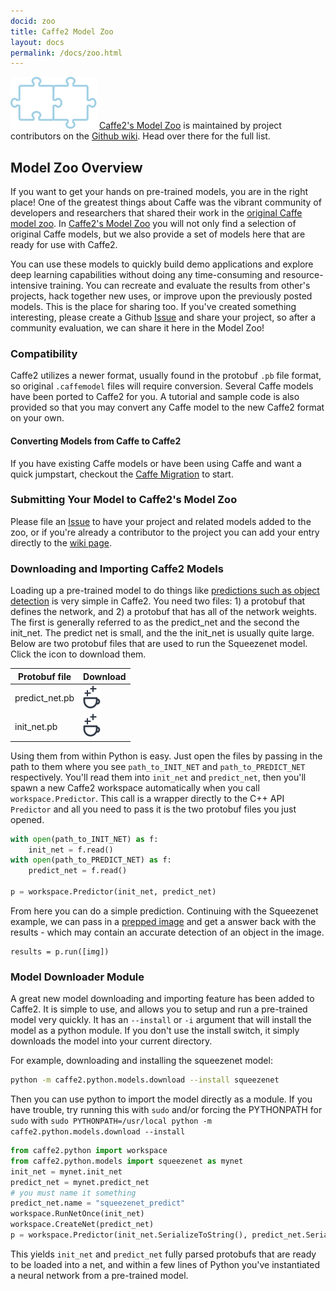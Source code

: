```yaml
---
docid: zoo
title: Caffe2 Model Zoo
layout: docs
permalink: /docs/zoo.html
---
```

![model zoo](../static/images/landing-puzzle.png)
[Caffe2's Model Zoo](https://github.com/caffe2/caffe2/wiki/Model-Zoo) is maintained by project contributors on the [Github wiki](https://github.com/caffe2/caffe2/wiki/Model-Zoo). Head over there for the full list.

## Model Zoo Overview

If you want to get your hands on pre-trained models, you are in the right place! One of the greatest things about Caffe was the vibrant community of developers and researchers that shared their work in the [original Caffe model zoo](https://github.com/BVLC/caffe/wiki/Model-Zoo). In [Caffe2's Model Zoo](https://github.com/caffe2/caffe2/wiki/Model-Zoo) you will not only find a selection of original Caffe models, but we also provide a set of models here that are ready for use with Caffe2.

You can use these models to quickly build demo applications and explore deep learning capabilities without doing any time-consuming and resource-intensive training. You can recreate and evaluate the results from other's projects, hack together new uses, or improve upon the previously posted models. This is the place for sharing too. If you've created something interesting, please create a Github [Issue](https://github.com/caffe2/caffe2/issues) and share your project, so after a community evaluation, we can share it here in the Model Zoo!

### Compatibility

Caffe2 utilizes a newer format, usually found in the protobuf `.pb` file format, so original `.caffemodel` files will require conversion. Several Caffe models have been ported to Caffe2 for you. A tutorial and sample code is also provided so that you may convert any Caffe model to the new Caffe2 format on your own.

#### Converting Models from Caffe to Caffe2

If you have existing Caffe models or have been using Caffe and want a quick jumpstart, checkout the [Caffe Migration](caffe-migration.html) to start.

### Submitting Your Model to Caffe2's Model Zoo

Please file an [Issue](https://github.com/caffe2/caffe2/issues) to have your project and related models added to the zoo, or if you're already a contributor to the project you can add your entry directly to the [wiki page](https://github.com/caffe2/caffe2/wiki/Model-Zoo).

### Downloading and Importing Caffe2 Models

Loading up a pre-trained model to do things like [predictions such as object detection](tutorial-loading-pre-trained-models.html) is very simple in Caffe2. You need two files: 1) a protobuf that defines the network, and 2) a protobuf that has all of the network weights. The first is generally referred to as the predict_net and the second the init_net. The predict net is small, and the the init_net is usually quite large. Below are two protobuf files that are used to run the Squeezenet model. Click the icon to download them.

|Protobuf file | Download |
|-----|-----|
| predict_net.pb | [![download predict_net.pb](../static/images/download-c2.png)](https://s3.amazonaws.com/caffe2/models/squeezenet/predict_net.pb) |
| init_net.pb | [![download predict_net.pb](../static/images/download-c2.png)](https://s3.amazonaws.com/caffe2/models/squeezenet/init_net.pb) |

Using them from within Python is easy. Just open the files by passing in the path to them where you see `path_to_INIT_NET` and `path_to_PREDICT_NET` respectively. You'll read them into `init_net` and  `predict_net`, then you'll spawn a new Caffe2 workspace automatically when you call `workspace.Predictor`. This call is a wrapper directly to the C++ API `Predictor` and all you need to pass it is the two protobuf files you just opened.

```python
with open(path_to_INIT_NET) as f:
    init_net = f.read()
with open(path_to_PREDICT_NET) as f:
    predict_net = f.read()

p = workspace.Predictor(init_net, predict_net)
```

From here you can do a simple prediction. Continuing with the Squeezenet example, we can pass in a [prepped image](tutorial-image-pre-processing.html) and get a answer back with the results - which may contain an accurate detection of an object in the image.

```
results = p.run([img])
```

### Model Downloader Module

A great new model downloading and importing feature has been added to Caffe2. It is simple to use, and allows you to setup and run a pre-trained model very quickly. It has an `--install` or `-i` argument that will install the model as a python module. If you don't use the install switch, it simply downloads the model into your current directory.

For example, downloading and installing the squeezenet model:

```bash
python -m caffe2.python.models.download --install squeezenet
```

Then you can use python to import the model directly as a module. If you have trouble, try running this with `sudo` and/or forcing the PYTHONPATH for `sudo` with `sudo PYTHONPATH=/usr/local python -m caffe2.python.models.download --install`

```python
from caffe2.python import workspace
from caffe2.python.models import squeezenet as mynet
init_net = mynet.init_net
predict_net = mynet.predict_net
# you must name it something
predict_net.name = "squeezenet_predict"
workspace.RunNetOnce(init_net)
workspace.CreateNet(predict_net)
p = workspace.Predictor(init_net.SerializeToString(), predict_net.SerializeToString())
```

This yields `init_net` and `predict_net` fully parsed protobufs that are ready to be loaded into a net, and within a few lines of Python you've instantiated a neural network from a pre-trained model.

